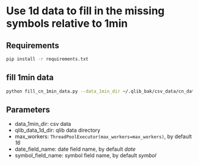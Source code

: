 # Use 1d data to fill in the missing symbols relative to 1min


## Requirements

```bash
pip install -r requirements.txt
```

## fill 1min data

```bash
python fill_cn_1min_data.py --data_1min_dir ~/.qlib_bak/csv_data/cn_data_1min --qlib_data_1d_dir ~/.qlib_bak/qlib_data/cn_data
```

## Parameters

- data_1min_dir: csv data
- qlib_data_1d_dir: qlib data directory
- max_workers: `ThreadPoolExecutor(max_workers=max_workers)`, by default *16*
- date_field_name: date field name, by default *date*
- symbol_field_name: symbol field name, by default *symbol*

